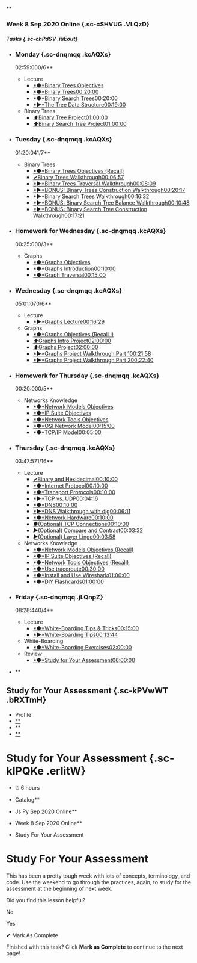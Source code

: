 **

### Week 8 Sep 2020 Online {.sc-cSHVUG .VLQzD}

##### Tasks {.sc-chPdSV .iuEout}

-   ### Monday {.sc-dnqmqq .kcAQXs}

    02:59:000/6**

    -   Lecture
        -   [*●*Binary Trees
            Objectives](https://open.appacademy.io/learn/js-py---sep-2020-online/week-8-sep-2020-online/binary-trees-objectives)
        -   [*●*Binary
            Trees00:20:00](https://open.appacademy.io/learn/js-py---sep-2020-online/week-8-sep-2020-online/binary-trees)
        -   [*●*Binary Search
            Trees00:20:00](https://open.appacademy.io/learn/js-py---sep-2020-online/week-8-sep-2020-online/binary-search-trees)
        -   [*►*The Tree Data
            Structure00:19:00](https://open.appacademy.io/learn/js-py---sep-2020-online/week-8-sep-2020-online/the-tree-data-structure)
    -   Binary Trees
        -   [*⬆︎*Binary Tree
            Project01:00:00](https://open.appacademy.io/learn/js-py---sep-2020-online/week-8-sep-2020-online/binary-tree-project)
        -   [*⬆︎*Binary Search Tree
            Project01:00:00](https://open.appacademy.io/learn/js-py---sep-2020-online/week-8-sep-2020-online/binary-search-tree-project)
-   ### Tuesday {.sc-dnqmqq .kcAQXs}

    01:20:041/7**

    -   Binary Trees
        -   [*●*Binary Trees Objectives
            (Recall)](https://open.appacademy.io/learn/js-py---sep-2020-online/week-8-sep-2020-online/binary-trees-objectives--recall-)
        -   [*✔︎*Binary Trees
            Walkthrough00:06:57](https://open.appacademy.io/learn/js-py---sep-2020-online/week-8-sep-2020-online/binary-trees-walkthrough)
        -   [*►*Binary Trees Traversal
            Walkthrough00:08:09](https://open.appacademy.io/learn/js-py---sep-2020-online/week-8-sep-2020-online/binary-trees-traversal-walkthrough)
        -   [*►*BONUS: Binary Trees Construction
            Walkthrough00:20:17](https://open.appacademy.io/learn/js-py---sep-2020-online/week-8-sep-2020-online/bonus--binary-trees-construction-walkthrough)
        -   [*►*Binary Search Trees
            Walkthrough00:16:32](https://open.appacademy.io/learn/js-py---sep-2020-online/week-8-sep-2020-online/binary-search-trees-walkthrough)
        -   [*►*BONUS: Binary Search Tree Balance
            Walkthrough00:10:48](https://open.appacademy.io/learn/js-py---sep-2020-online/week-8-sep-2020-online/bonus--binary-search-tree-balance-walkthrough)
        -   [*►*BONUS: Binary Search Tree Construction
            Walkthrough00:17:21](https://open.appacademy.io/learn/js-py---sep-2020-online/week-8-sep-2020-online/bonus--binary-search-tree-construction-walkthrough)
-   ### Homework for Wednesday {.sc-dnqmqq .kcAQXs}

    00:25:000/3**

    -   Graphs
        -   [*●*Graphs
            Objectives](https://open.appacademy.io/learn/js-py---sep-2020-online/week-8-sep-2020-online/graphs-objectives)
        -   [*●*Graphs
            Introduction00:10:00](https://open.appacademy.io/learn/js-py---sep-2020-online/week-8-sep-2020-online/graphs-introduction)
        -   [*●*Graph
            Traversal00:15:00](https://open.appacademy.io/learn/js-py---sep-2020-online/week-8-sep-2020-online/graph-traversal)
-   ### Wednesday {.sc-dnqmqq .kcAQXs}

    05:01:070/6**

    -   Lecture
        -   [*►*Graphs
            Lecture00:16:29](https://open.appacademy.io/learn/js-py---sep-2020-online/week-8-sep-2020-online/graphs-lecture)
    -   Graphs
        -   [*●*Graphs Objectives (Recall
            I)](https://open.appacademy.io/learn/js-py---sep-2020-online/week-8-sep-2020-online/graphs-objectives--recall-i-)
        -   [*⬆︎*Graphs Intro
            Project02:00:00](https://open.appacademy.io/learn/js-py---sep-2020-online/week-8-sep-2020-online/graphs-intro-project)
        -   [*⬆︎*Graphs
            Project02:00:00](https://open.appacademy.io/learn/js-py---sep-2020-online/week-8-sep-2020-online/graphs-project)
        -   [*►*Graphs Project Walkthrough Part
            100:21:58](https://open.appacademy.io/learn/js-py---sep-2020-online/week-8-sep-2020-online/graphs-project-walkthrough-part-1)
        -   [*►*Graphs Project Walkthrough Part
            200:22:40](https://open.appacademy.io/learn/js-py---sep-2020-online/week-8-sep-2020-online/graphs-project-walkthrough-part-2)
-   ### Homework for Thursday {.sc-dnqmqq .kcAQXs}

    00:20:000/5**

    -   Networks Knowledge
        -   [*●*Network Models
            Objectives](https://open.appacademy.io/learn/js-py---sep-2020-online/week-8-sep-2020-online/network-models-objectives)
        -   [*●*IP Suite
            Objectives](https://open.appacademy.io/learn/js-py---sep-2020-online/week-8-sep-2020-online/ip-suite-objectives)
        -   [*●*Network Tools
            Objectives](https://open.appacademy.io/learn/js-py---sep-2020-online/week-8-sep-2020-online/network-tools-objectives)
        -   [*●*OSI Network
            Model00:15:00](https://open.appacademy.io/learn/js-py---sep-2020-online/week-8-sep-2020-online/osi-network-model)
        -   [*●*TCP/IP
            Model00:05:00](https://open.appacademy.io/learn/js-py---sep-2020-online/week-8-sep-2020-online/tcp-ip-model)
-   ### Thursday {.sc-dnqmqq .kcAQXs}

    03:47:571/16**

    -   Lecture
        -   [*✔︎*Binary and
            Hexidecimal00:10:00](https://open.appacademy.io/learn/js-py---sep-2020-online/week-8-sep-2020-online/binary-and-hexidecimal)
        -   [*●*Internet
            Protocol00:10:00](https://open.appacademy.io/learn/js-py---sep-2020-online/week-8-sep-2020-online/internet-protocol)
        -   [*●*Transport
            Protocols00:10:00](https://open.appacademy.io/learn/js-py---sep-2020-online/week-8-sep-2020-online/transport-protocols)
        -   [*►*TCP vs.
            UDP00:04:16](https://open.appacademy.io/learn/js-py---sep-2020-online/week-8-sep-2020-online/tcp-vs--udp)
        -   [*●*DNS00:10:00](https://open.appacademy.io/learn/js-py---sep-2020-online/week-8-sep-2020-online/dns)
        -   [*►*DNS Walkthrough with
            dig00:06:11](https://open.appacademy.io/learn/js-py---sep-2020-online/week-8-sep-2020-online/dns-walkthrough-with-dig)
        -   [*●*Network
            Hardware00:10:00](https://open.appacademy.io/learn/js-py---sep-2020-online/week-8-sep-2020-online/network-hardware)
        -   [*●*(Optional) TCP
            Connections00:10:00](https://open.appacademy.io/learn/js-py---sep-2020-online/week-8-sep-2020-online/-optional--tcp-connections)
        -   [*►*(Optional) Compare and
            Contrast00:03:32](https://open.appacademy.io/learn/js-py---sep-2020-online/week-8-sep-2020-online/-optional--compare-and-contrast)
        -   [*►*(Optional) Layer
            Lingo00:03:58](https://open.appacademy.io/learn/js-py---sep-2020-online/week-8-sep-2020-online/-optional--layer-lingo)
    -   Networks Knowledge
        -   [*●*Network Models Objectives
            (Recall)](https://open.appacademy.io/learn/js-py---sep-2020-online/week-8-sep-2020-online/network-models-objectives--recall-)
        -   [*●*IP Suite Objectives
            (Recall)](https://open.appacademy.io/learn/js-py---sep-2020-online/week-8-sep-2020-online/ip-suite-objectives--recall-)
        -   [*●*Network Tools Objectives
            (Recall)](https://open.appacademy.io/learn/js-py---sep-2020-online/week-8-sep-2020-online/network-tools-objectives--recall-)
        -   [*●*Use
            traceroute00:30:00](https://open.appacademy.io/learn/js-py---sep-2020-online/week-8-sep-2020-online/use-traceroute)
        -   [*●*Install and Use
            Wireshark01:00:00](https://open.appacademy.io/learn/js-py---sep-2020-online/week-8-sep-2020-online/install-and-use-wireshark)
        -   [*●*DIY
            Flashcards01:00:00](https://open.appacademy.io/learn/js-py---sep-2020-online/week-8-sep-2020-online/diy-flashcards)
-   ### Friday {.sc-dnqmqq .jLQnpZ}

    08:28:440/4**

    -   Lecture
        -   [*●*White-Boarding Tips &
            Tricks00:15:00](https://open.appacademy.io/learn/js-py---sep-2020-online/week-8-sep-2020-online/white-boarding-tips---tricks)
        -   [*►*White-Boarding
            Tips00:13:44](https://open.appacademy.io/learn/js-py---sep-2020-online/week-8-sep-2020-online/white-boarding-tips)
    -   White-Boarding
        -   [*●*White-Boarding
            Exercises02:00:00](https://open.appacademy.io/learn/js-py---sep-2020-online/week-8-sep-2020-online/white-boarding-exercises)
    -   Review
        -   [*●*Study for Your
            Assessment06:00:00](https://open.appacademy.io/learn/js-py---sep-2020-online/week-8-sep-2020-online/study-for-your-assessment)

-   **

Study for Your Assessment {.sc-kPVwWT .bRXTmH}
-------------------------

-   Profile
-   [**](https://launchpass.com/p/app-academy-mentor)
-   **
-   [**](https://forum.appacademy.io/)

Study for Your Assessment {.sc-kIPQKe .erIitW}
=========================

-   ⏱ 6 hours

-   Catalog**
-   Js Py Sep 2020 Online**
-   Week 8 Sep 2020 Online**
-   Study For Your Assessment

Study For Your Assessment
=========================

This has been a pretty tough week with lots of concepts, terminology,
and code. Use the weekend to go through the practices, again, to study
for the assessment at the beginning of next week.

Did you find this lesson helpful?

No

Yes

✔︎ Mark As Complete

Finished with this task? Click **Mark as Complete** to continue to the
next page!


